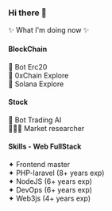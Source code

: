 ### Hi there 👋

✨ What I'm doing now ✨

#### BlockChain

🍿 Bot Erc20<br/>
🔸 0xChain Explore<br/>
🔸 Solana Explore<br/>

#### Stock

🤖 Bot Trading AI<br/>
🕵🏻‍♂️ Market researcher<br/>

#### Skills - Web FullStack<br/>

✦ Frontend master<br/>
✦ PHP-laravel (8+ years exp)<br/>
✦ NodeJS (6+ years exp)<br/>
✦ DevOps (6+ years exp)<br/>
✦ Web3js (4+ years exp)<br/>
